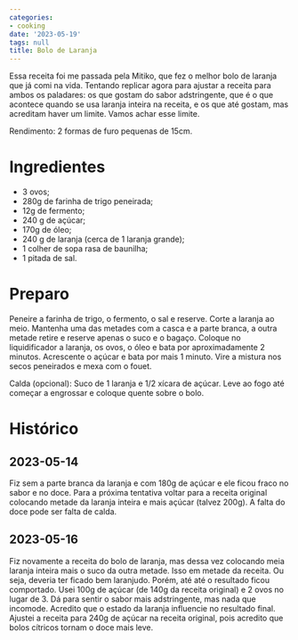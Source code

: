```yaml
---
categories:
- cooking
date: '2023-05-19'
tags: null
title: Bolo de Laranja
---
```


Essa receita foi me passada pela Mitiko, que fez o melhor bolo de laranja que já comi na vida. Tentando replicar agora para ajustar a receita para ambos os paladares: os que gostam do sabor adstringente, que é o que acontece quando se usa laranja inteira na receita, e os que até gostam, mas acreditam haver um limite. Vamos achar esse limite.

Rendimento: 2 formas de furo pequenas de 15cm.

# Ingredientes

 - 3 ovos;
 - 280g de farinha de trigo peneirada;
 - 12g de fermento;
 - 240 g de açúcar;
 - 170g de óleo;
 - 240 g de laranja (cerca de 1 laranja grande);
 - 1 colher de sopa rasa de baunilha;
 - 1 pitada de sal.

# Preparo

Peneire a farinha de trigo, o fermento, o sal e reserve. Corte a laranja ao meio. Mantenha uma das metades com a casca e a parte branca, a outra metade retire e reserve apenas o suco e o bagaço. Coloque no liquidificador a laranja, os ovos, o óleo e bata por aproximadamente 2 minutos. Acrescente o açúcar e bata por mais 1 minuto. Vire a mistura nos secos peneirados e mexa com o fouet.

Calda (opcional): Suco de 1 laranja e 1/2 xícara de açúcar. Leve ao fogo até começar a engrossar e coloque quente sobre o bolo.

# Histórico

## 2023-05-14

Fiz sem a parte branca da laranja e com 180g de açúcar e ele ficou fraco no sabor e no doce. Para a próxima tentativa voltar para a receita original colocando metade da laranja inteira e mais açúcar (talvez 200g). A falta do doce pode ser falta de calda.

## 2023-05-16

Fiz novamente a receita do bolo de laranja, mas dessa vez colocando meia laranja inteira mais o suco da outra metade. Isso em metade da receita. Ou seja, deveria ter ficado bem laranjudo. Porém, até até o resultado ficou comportado. Usei 100g de açúcar (de 140g da receita original) e 2 ovos no lugar de 3. Dá para sentir o sabor mais adstringente, mas nada que incomode. Acredito que o estado da laranja influencie no resultado final. Ajustei a receita para 240g de açúcar na receita original, pois acredito que bolos cítricos tornam o doce mais leve.
